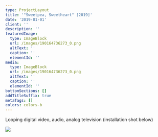 ```yaml
---
type: ProjectLayout
title: '"Sweetpea, Sweetheart" [2019]'
date: '2019-01-01'
client: ''
description: ''
featuredImage:
  type: ImageBlock
  url: /images/190164736273_0.png
  altText: ''
  caption: ''
  elementId: ''
media:
  type: ImageBlock
  url: /images/190164736273_0.png
  altText: ''
  caption: ''
  elementId: ''
bottomSections: []
addTitleSuffix: true
metaTags: []
colors: colors-b
---
```

Looping digital video, audio, analog television (installation shot below)

![](/images/190164736273_1.jpg)
